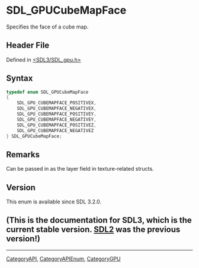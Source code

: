 # SDL_GPUCubeMapFace

Specifies the face of a cube map.

## Header File

Defined in [<SDL3/SDL_gpu.h>](https://github.com/libsdl-org/SDL/blob/main/include/SDL3/SDL_gpu.h)

## Syntax

```c
typedef enum SDL_GPUCubeMapFace
{
    SDL_GPU_CUBEMAPFACE_POSITIVEX,
    SDL_GPU_CUBEMAPFACE_NEGATIVEX,
    SDL_GPU_CUBEMAPFACE_POSITIVEY,
    SDL_GPU_CUBEMAPFACE_NEGATIVEY,
    SDL_GPU_CUBEMAPFACE_POSITIVEZ,
    SDL_GPU_CUBEMAPFACE_NEGATIVEZ
} SDL_GPUCubeMapFace;
```

## Remarks

Can be passed in as the layer field in texture-related structs.

## Version

This enum is available since SDL 3.2.0.

## (This is the documentation for SDL3, which is the current stable version. [SDL2](https://wiki.libsdl.org/SDL2/) was the previous version!)



----
[CategoryAPI](CategoryAPI), [CategoryAPIEnum](CategoryAPIEnum), [CategoryGPU](CategoryGPU)

